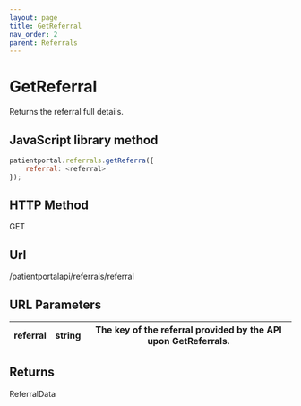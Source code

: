 ```yaml
---
layout: page
title: GetReferral
nav_order: 2
parent: Referrals
---
```


# GetReferral

Returns the referral full details.

## JavaScript library method

```javascript
patientportal.referrals.getReferra({
    referral: <referral>
});
```

## HTTP Method

GET

## ****Url****

/patientportalapi/referrals/referral

## URL Parameters

| referral | string | The key of the referral provided by the API upon GetReferrals. |
| --- | --- | --- |

## Returns

ReferralData
